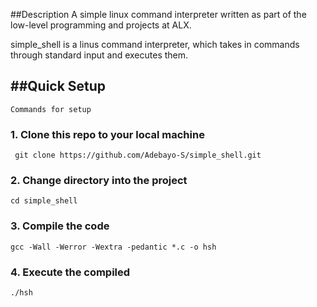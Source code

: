 ##Description
A simple linux command interpreter written as part of the low-level programming and projects at ALX.

simple_shell is a linus command interpreter, which takes in commands through standard input and executes them.


##Quick Setup
---

`Commands for setup`

### 1. Clone this repo to your local machine

```
 git clone https://github.com/Adebayo-S/simple_shell.git
```

### 2. Change directory into the project

```
cd simple_shell
```

### 3. Compile the code

```
gcc -Wall -Werror -Wextra -pedantic *.c -o hsh
```

### 4. Execute the compiled 

```
./hsh
```